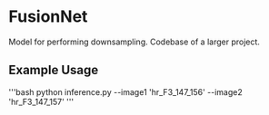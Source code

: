 # FusionNet
Model for performing downsampling. Codebase of a larger project.


## Example Usage
'''bash 
python inference.py --image1 'hr_F3_147_156' --image2 'hr_F3_147_157' 
'''
